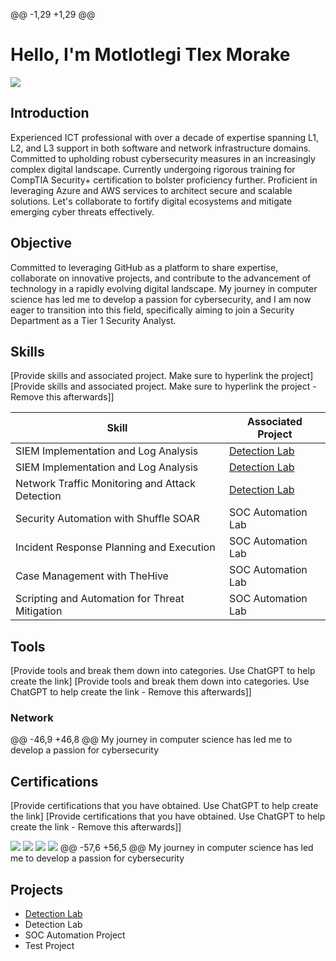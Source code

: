 @@ -1,29 +1,29 @@
# Hello, I'm Motlotlegi Tlex Morake
<a href="https://linkedin.com/motlotlegi-morake"><img src="https://img.shields.io/badge/-LinkedIn-0072b1?&style=for-the-badge&logo=linkedin&logoColor=white" /></a>

## Introduction
Experienced ICT professional with over a decade of expertise spanning L1, L2, and L3 support in both software and network infrastructure domains. Committed to upholding robust cybersecurity measures in an increasingly complex digital landscape. Currently undergoing rigorous training for CompTIA Security+ certification to bolster proficiency further. Proficient in leveraging Azure and AWS services to architect secure and scalable solutions. Let's collaborate to fortify digital ecosystems and mitigate emerging cyber threats effectively.


## Objective
Committed to leveraging GitHub as a platform to share expertise, collaborate on innovative projects, and contribute to the advancement of technology in a rapidly evolving digital landscape. My journey in computer science has led me to develop a passion for cybersecurity, and I am now eager to transition into this field, specifically aiming to join a Security Department as a Tier 1 Security Analyst.

## Skills
[Provide skills and associated project. Make sure to hyperlink the project]
[Provide skills and associated project. Make sure to hyperlink the project - Remove this afterwards]]

| Skill                                         | Associated Project         |
|-----------------------------------------------|----------------------------|
| SIEM Implementation and Log Analysis          | <a href="https://github.com/Test-MyDFIR/Detection-Lab/tree/main">Detection Lab</a>|
| SIEM Implementation and Log Analysis          | <a href="https://google.com">Detection Lab</a>|
| Network Traffic Monitoring and Attack Detection | <a href="https://google.com">Detection Lab</a>|
| Security Automation with Shuffle SOAR         | SOC Automation Lab|
| Incident Response Planning and Execution      | SOC Automation Lab|
| Case Management with TheHive                  | SOC Automation Lab|
| Scripting and Automation for Threat Mitigation | SOC Automation Lab|

## Tools
[Provide tools and break them down into categories. Use ChatGPT to help create the link]
[Provide tools and break them down into categories. Use ChatGPT to help create the link - Remove this afterwards]]

### Network
<div>
@@ -46,9 +46,8 @@ My journey in computer science has led me to develop a passion for cybersecurity
</div>

## Certifications
[Provide certifications that you have obtained. Use ChatGPT to help create the link]
[Provide certifications that you have obtained. Use ChatGPT to help create the link - Remove this afterwards]]
<div>
<img src="https://img.shields.io/badge/-CISSP-0052CC?style=for-the-badge&logo=ISC2&logoColor=white" />
<img src="https://img.shields.io/badge/-Security%2B-FF0000?&style=for-the-badge&logo=CompTIA&logoColor=white" />
<img src="https://img.shields.io/badge/-Network%2B-007ACC?&style=for-the-badge&logo=CompTIA&logoColor=white" />
<img src="https://img.shields.io/badge/-A%2B-4D4D4D?&style=for-the-badge&logo=CompTIA&logoColor=white" />
@@ -57,6 +56,5 @@ My journey in computer science has led me to develop a passion for cybersecurity
</div>

## Projects
- <a href="https://github.com/Test-MyDFIR/Detection-Lab/tree/main">Detection Lab</a>
- Detection Lab
- SOC Automation Project
- Test Project
